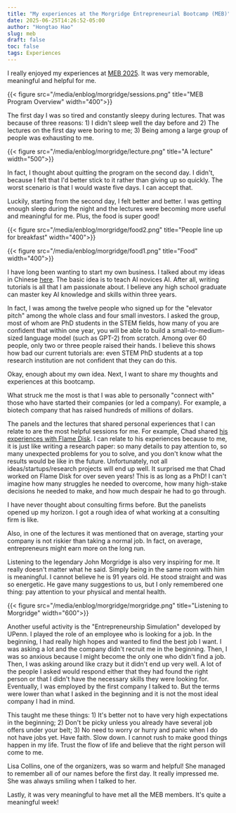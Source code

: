 ```yaml
---
title: "My experiences at the Morgridge Entrepreneurial Bootcamp (MEB)"
date: 2025-06-25T14:26:52-05:00
author: "Hongtao Hao"
slug: meb
draft: false
toc: false
tags: Experiences
---
```

I really enjoyed my experiences at [MEB 2025](https://business.wisc.edu/entrepreneurship/morgridge-entrepreneurial-bootcamp/). It was very memorable, meaningful and helpful for me.

{{< figure src="/media/enblog/morgridge/sessions.png" title="MEB Program Overview" width="400">}}


The first day I was so tired and constantly sleepy during lectures. That was because of three reasons: 1) I didn't sleep well the day before and 2) The lectures on the first day were boring to me; 3) Being among a large group of people was exhausting to me.

{{< figure src="/media/enblog/morgridge/lecture.png" title="A lecture" width="500">}}


In fact, I thought about quitting the program on the second day. I didn't, because I felt that I'd better stick to it rather than giving up so quickly. The worst scenario is that I would waste five days. I can accept that.


Luckily, starting from the second day, I felt better and better. I was getting enough sleep during the night and the lectures were becoming more useful and meaningful for me. Plus, the food is super good!

{{< figure src="/media/enblog/morgridge/food2.png" title="People line up for breakfast" width="400">}}

{{< figure src="/media/enblog/morgridge/food1.png" title="Food" width="400">}}

I have long been wanting to start my own business. I talked about my ideas in Chinese [here](/cn/2024/12/22/baiwan/). The basic idea is to teach AI novices AI. After all, writing tutorials is all that I am passionate about. I believe any high school graduate can master key AI knowledge and skills within three years.


In fact, I was among the twelve people who signed up for the "elevator pitch" among the whole class and four small investors. I asked the group, most of whom are PhD students in the STEM fields, how many of you are confident that within one year, you will be able to build a small-to-medium-sized language model (such as GPT-2) from scratch. Among over 60 people, only two or three people raised their hands. I believe this shows how bad our current tutorials are: even STEM PhD students at a top research institution are not confident that they can do this.


Okay, enough about my own idea. Next, I want to share my thoughts and experiences at this bootcamp.


What struck me the most is that I was able to personally "connect with" those who have started their companies (or led a company). For example, a biotech company that has raised hundreds of millions of dollars.


The panels and the lectures that shared personal experiences that I can relate to are the most helpful sessions for me. For example, Chad shared [his experiences with Flame Disk](https://news.wisc.edu/alumni-fired-up-about-latest-innovation/). I can relate to his experiences because to me, it is just like writing a research paper: so many details to pay attention to, so many unexpected problems for you to solve, and you don't know what the results would be like in the future. Unfortunately, not all ideas/startups/research projects will end up well. It surprised me that Chad worked on Flame Disk for over seven years! This is as long as a PhD! I can't imagine how many struggles he needed to overcome, how many high-stake decisions he needed to make, and how much despair he had to go through.


I have never thought about consulting firms before. But the panelists opened up my horizon. I got a rough idea of what working at a consulting firm is like.

Also, in one of the lectures it was mentioned that on average, starting your company is not riskier than taking a normal job. In fact, on average, entrepreneurs might earn more on the long run. 

Listening to the legendary John Morgridge is also very inspiring for me. It really doesn't matter what he said. Simply being in the same room with him is meaningful. I cannot believe he is 91 years old. He stood straight and was so energetic. He gave many suggestions to us, but I only remembered one thing: pay attention to your physical and mental health.

{{< figure src="/media/enblog/morgridge/morgridge.png" title="Listening to Morgridge" width="600">}}


Another useful activity is the "Entrepreneurship Simulation" developed by UPenn. I played the role of an employee who is looking for a job. In the beginning, I had really high hopes and wanted to find the best job I want. I was asking a lot and the company didn't recruit me in the beginning. Then, I was so anxious because I might become the only one who didn't find a job. Then, I was asking around like crazy but it didn't end up very well. A lot of the people I asked would respond either that they had found the right person or that I didn't have the necessary skills they were looking for. Eventually, I was employed by the first company I talked to. But the terms were lower than what I asked in the beginning and it is not the most ideal company I had in mind. 

This taught me these things: 1) It's better not to have very high expectations in the beginning; 2) Don't be picky unless you already have several job offers under your belt; 3) No need to worry or hurry and panic when I do not have jobs yet. Have faith. Slow down. I cannot rush to make good things happen in my life. Trust the flow of life and believe that the right person will come to me.


Lisa Collins, one of the organizers, was so warm and helpful! She managed to remember all of our names before the first day. It really impressed me. She was always smiling when I talked to her.


Lastly, it was very meaningful to have met all the MEB members. It's quite a meaningful week!